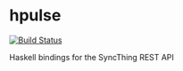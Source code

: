 hpulse 
======

[![Build Status](https://travis-ci.org/jetho/hpulse.svg?branch=master)](https://travis-ci.org/jetho/hpulse)

Haskell bindings for the SyncThing REST API
